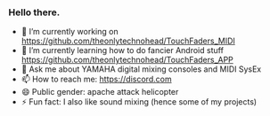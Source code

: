 ### Hello there.

- 🔭 I’m currently working on https://github.com/theonlytechnohead/TouchFaders_MIDI
- 🌱 I’m currently learning how to do fancier Android stuff https://github.com/theonlytechnohead/TouchFaders_APP
- 💬 Ask me about YAMAHA digital mixing consoles and MIDI SysEx
- 📫 How to reach me: https://discord.com
- 😄 Public gender: apache attack helicopter
- ⚡ Fun fact: I also like sound mixing (hence some of my projects)
